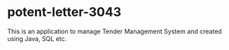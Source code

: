 # potent-letter-3043
This is an application to manage Tender Management System and created using Java, SQL etc.
